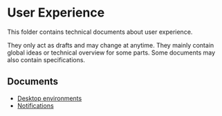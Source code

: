 # User Experience

This folder contains technical documents about user experience.

They only act as drafts and may change at anytime. They mainly contain global ideas or technical overview for some parts. Some documents may also contain specifications.

## Documents

- [Desktop environments](desktop-environment.md)
- [Notifications](notifications.md)
